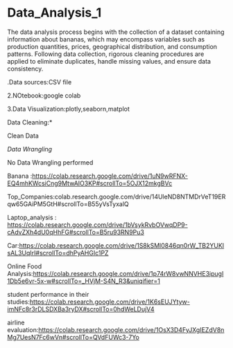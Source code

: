 # Data_Analysis_1

The data analysis process begins with the collection of a dataset containing information about bananas, which may encompass variables such as production quantities, prices, geographical distribution, and consumption patterns. Following data collection, rigorous cleaning procedures are applied to eliminate duplicates, handle missing values, and ensure data consistency. 

.Data sources:CSV file

2.NOtebook:google colab

3.Data Visualization:plotly,seaborn,matplot

Data Cleaning:*

Clean Data

*Data Wrangling*

No Data Wrangling performed

  Banana :https://colab.research.google.com/drive/1uN9wRFNX-EQ4mhKWcsiCng9MtwAIO3KP#scrollTo=5OJX12mkgBVc

  
  Top_Companies:colab.research.google.com/drive/14UleND8NTMDrVeT19ERqw65GAiPM5GtH#scrollTo=B55yVsTyxalQ

  
  Laptop_analysis : https://colab.research.google.com/drive/1bVsykRvbOVwqDP9-cAdvZXh4dU0qHhFG#scrollTo=B5ru93RN9Pu3

  Car:https://colab.research.google.com/drive/1S8kSMl0846qn0rW_TB2YUKIsAL3UqIrI#scrollTo=dhPyAHGIc1PZ
  
  Online Food Analysis:https://colab.research.google.com/drive/1p74rW8vwNNVHE3ipugI1Db5e6vr-5x-w#scrollTo=_HVjM-S4N_R3&uniqifier=1

  student performance in their studies:https://colab.research.google.com/drive/1K6sEUJYtyw-imNFc8r3rDLSDXBa3ryDX#scrollTo=0hdWeLDujV4

  airline evaluation:https://colab.research.google.com/drive/1OsX3D4FyJXgIEZdV8nMg7UesN7Fc6wVn#scrollTo=QVdFUWc3-7Yo




